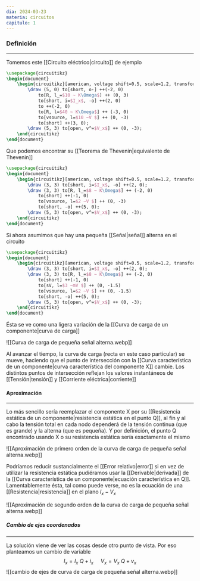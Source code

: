 ```yaml
---
dia: 2024-03-23
materia: circuitos
capitulo: 1
---
```

### Definición
---
Tomemos este [[Circuito eléctrico|circuito]] de ejemplo 

```tikz
\usepackage{circuitikz} 
\begin{document} 
	\begin{circuitikz}[american, voltage shift=0.5, scale=1.2, transform shape, thick]
		\draw (5, 0) to[short, o-] ++(-2, 0)
			to[R, l_=$10 ~ K\Omega$] ++ (0, 3)
			to[short, i=$I_x$, -o] ++(2, 0)
			to ++(-2, 0)
			to[R, l=$40 ~ K\Omega$] ++ (-3, 0)
			to[vsource, l=$10 ~V $] ++ (0, -3)
			to[short] ++(3, 0);
		\draw (5, 3) to[open, v^=$V_x$] ++ (0, -3);
	\end{circuitikz}
\end{document}
```

Que podemos encontrar su [[Teorema de Thevenin|equivalente de Thevenin]] 

```tikz
\usepackage{circuitikz} 
\begin{document} 
	\begin{circuitikz}[american, voltage shift=0.5, scale=1.2, transform shape, thick]
		\draw (3, 3) to[short, i=$I_x$, -o] ++(2, 0);
		\draw (3, 3) to[R, l_=$8 ~ K\Omega$] ++ (-2, 0)
			to[short] ++(-1, 0)
			to[vsource, l=$2 ~V $] ++ (0, -3)
			to[short, -o] ++(5, 0);
		\draw (5, 3) to[open, v^=$V_x$] ++ (0, -3);
	\end{circuitikz}
\end{document}
```

Si ahora asumimos que hay una pequeña [[Señal|señal]] alterna en el circuito

```tikz
\usepackage{circuitikz} 
\begin{document} 
	\begin{circuitikz}[american, voltage shift=0.5, scale=1.2, transform shape, thick]
		\draw (3, 3) to[short, i=$I_x$, -o] ++(2, 0);
		\draw (3, 3) to[R, l_=$8 ~ K\Omega$] ++ (-2, 0)
			to[short] ++(-1, 0)
			to[sV, l=$3 ~mV $] ++ (0, -1.5)
			to[vsource, l=$2 ~V $] ++ (0, -1.5)
			to[short, -o] ++(5, 0);
		\draw (5, 3) to[open, v^=$V_x$] ++ (0, -3);
	\end{circuitikz}
\end{document}
```

Ésta se ve como una ligera variación de la [[Curva de carga de un componente|curva de carga]]

![[Curva de carga de pequeña señal alterna.webp]]

Al avanzar el tiempo, la curva de carga (recta en este caso particular) se mueve, haciendo que el punto de intersección con la [[Curva característica de un componente|curva característica del componente X]] cambie. Los distintos puntos de intersección reflejan los valores instantáneos de [[Tensión|tensión]] y [[Corriente eléctrica|corriente]] 

#### Aproximación
---
Lo más sencillo sería reemplazar el componente X por su [[Resistencia estática de un componente|resistencia estática en el punto Q]], al fin y al cabo la tensión total en cada nodo dependerá de la tensión continua (que es grande) y la alterna (que es pequeña). Y por definición, el punto Q encontrado usando X o su resistencia estática sería exactamente el mismo

![[Aproximación de primero orden de la curva de carga de pequeña señal alterna.webp]]

Podríamos reducir sustancialmente el [[Error relativo|error]] si en vez de utilizar la resistencia estática pudiéramos usar la [[Derivable|derivada]] de la [[Curva característica de un componente|ecuación característica en Q]]. Lamentablemente ésta, tal como puede verse, no es la ecuación de una [[Resistencia|resistencia]] en el plano $I_x - V_x$

![[Aproximación de segundo orden de la curva de carga de pequeña señal alterna.webp]]

##### Cambio de ejes coordenados
---
La solución viene de ver las cosas desde otro punto de vista. Por eso planteamos un cambio de variable $$ I_x = I _x ~ Q + i_x ~~~~~ V_x = V_x ~ Q + v_x $$
![[cambio de ejes de curva de carga de pequeña señal alterna.webp]]
